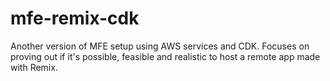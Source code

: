 # mfe-remix-cdk
Another version of MFE setup using AWS services and CDK. Focuses on proving out if it's possible, feasible and realistic to host a remote app made with Remix.
